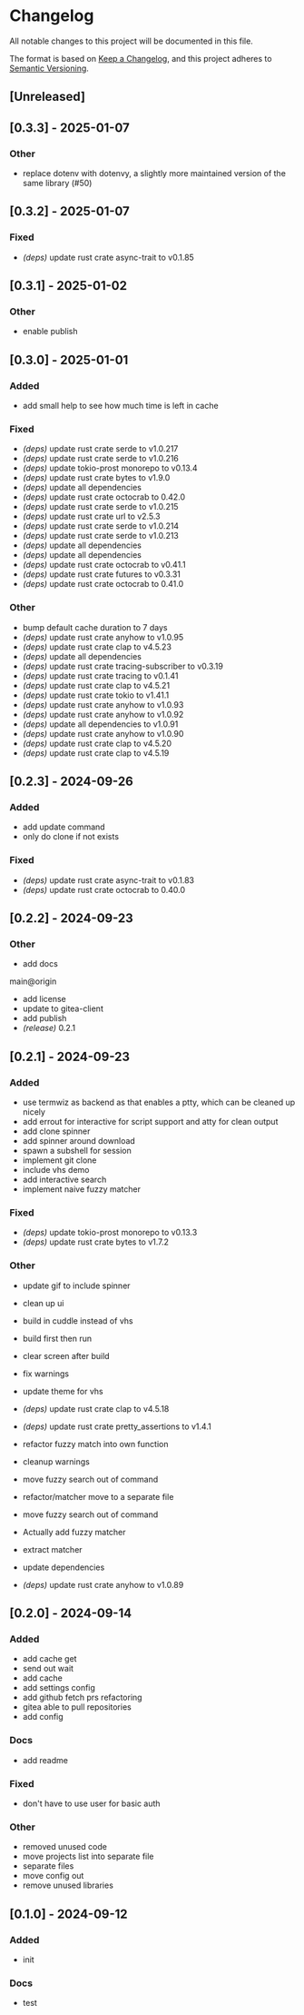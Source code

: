 # Changelog
All notable changes to this project will be documented in this file.

The format is based on [Keep a Changelog](https://keepachangelog.com/en/1.0.0/),
and this project adheres to [Semantic Versioning](https://semver.org/spec/v2.0.0.html).

## [Unreleased]

## [0.3.3] - 2025-01-07

### Other
- replace dotenv with dotenvy, a slightly more maintained version of the same library (#50)

## [0.3.2] - 2025-01-07

### Fixed
- *(deps)* update rust crate async-trait to v0.1.85

## [0.3.1] - 2025-01-02

### Other
- enable publish

## [0.3.0] - 2025-01-01

### Added
- add small help to see how much time is left in cache

### Fixed
- *(deps)* update rust crate serde to v1.0.217
- *(deps)* update rust crate serde to v1.0.216
- *(deps)* update tokio-prost monorepo to v0.13.4
- *(deps)* update rust crate bytes to v1.9.0
- *(deps)* update all dependencies
- *(deps)* update rust crate octocrab to 0.42.0
- *(deps)* update rust crate serde to v1.0.215
- *(deps)* update rust crate url to v2.5.3
- *(deps)* update rust crate serde to v1.0.214
- *(deps)* update rust crate serde to v1.0.213
- *(deps)* update all dependencies
- *(deps)* update all dependencies
- *(deps)* update rust crate octocrab to v0.41.1
- *(deps)* update rust crate futures to v0.3.31
- *(deps)* update rust crate octocrab to 0.41.0

### Other
- bump default cache duration to 7 days
- *(deps)* update rust crate anyhow to v1.0.95
- *(deps)* update rust crate clap to v4.5.23
- *(deps)* update all dependencies
- *(deps)* update rust crate tracing-subscriber to v0.3.19
- *(deps)* update rust crate tracing to v0.1.41
- *(deps)* update rust crate clap to v4.5.21
- *(deps)* update rust crate tokio to v1.41.1
- *(deps)* update rust crate anyhow to v1.0.93
- *(deps)* update rust crate anyhow to v1.0.92
- *(deps)* update all dependencies to v1.0.91
- *(deps)* update rust crate anyhow to v1.0.90
- *(deps)* update rust crate clap to v4.5.20
- *(deps)* update rust crate clap to v4.5.19

## [0.2.3] - 2024-09-26

### Added
- add update command
- only do clone if not exists

### Fixed
- *(deps)* update rust crate async-trait to v0.1.83
- *(deps)* update rust crate octocrab to 0.40.0

## [0.2.2] - 2024-09-23

### Other
- add docs

main@origin

- add license
- update to gitea-client
- add publish
- *(release)* 0.2.1

## [0.2.1] - 2024-09-23

### Added
- use termwiz as backend as that enables a ptty, which can be cleaned up nicely
- add errout for interactive for script support and atty for clean output
- add clone spinner
- add spinner around download
- spawn a subshell for session
- implement git clone
- include vhs demo
- add interactive search
- implement naive fuzzy matcher

### Fixed
- *(deps)* update tokio-prost monorepo to v0.13.3
- *(deps)* update rust crate bytes to v1.7.2

### Other
- update gif to include spinner
- clean up ui
- build in cuddle instead of vhs
- build first then run
- clear screen after build
- fix warnings
- update theme for vhs
- *(deps)* update rust crate clap to v4.5.18
- *(deps)* update rust crate pretty_assertions to v1.4.1
- refactor fuzzy match into own function
- cleanup warnings
- move fuzzy search out of command
- refactor/matcher move to a separate file

- move fuzzy search out of command
- Actually add fuzzy matcher

- extract matcher
- update dependencies
- *(deps)* update rust crate anyhow to v1.0.89

## [0.2.0] - 2024-09-14

### Added
- add cache get
- send out wait
- add cache
- add settings config
- add github fetch prs refactoring
- gitea able to pull repositories
- add config

### Docs
- add readme

### Fixed
- don't have to use user for basic auth

### Other
- removed unused code
- move projects list into separate file
- separate files
- move config out
- remove unused libraries

## [0.1.0] - 2024-09-12

### Added
- init

### Docs
- test
